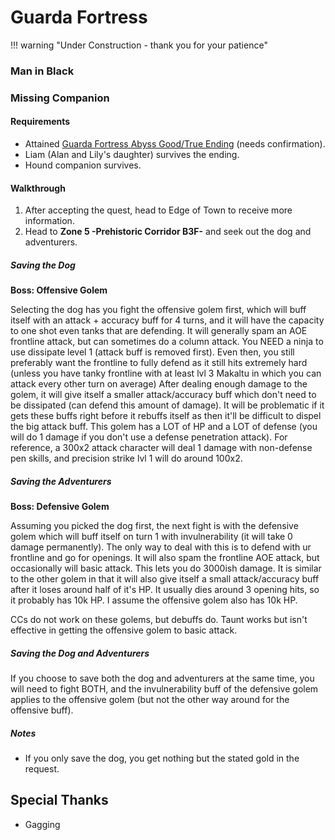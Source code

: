 # Guarda Fortress

!!! warning "Under Construction - thank you for your patience"

### Man in Black

### Missing Companion

#### Requirements

- Attained [Guarda Fortress Abyss Good/True Ending](./greater-warped-one.md#good-ending) (needs confirmation).
- Liam (Alan and Lily's daughter) survives the ending.
- Hound companion survives.

#### Walkthrough

1. After accepting the quest, head to Edge of Town to receive more information.
2. Head to **Zone 5 -Prehistoric Corridor B3F-** and seek out the dog and adventurers.

##### Saving the Dog

**Boss: Offensive Golem**

Selecting the dog has you fight the offensive golem first, which will buff itself with an attack + accuracy buff for 4 turns, and it will have the capacity to one shot even tanks that are defending. It will generally spam an AOE frontline attack, but can sometimes do a column attack. You NEED a ninja to use dissipate level 1 (attack buff is removed first). Even then, you still preferably want the frontline to fully defend as it still hits extremely hard (unless you have tanky frontline with at least lvl 3 Makaltu in which you can attack every other turn on average) After dealing enough damage to the golem, it will give itself a smaller attack/accuracy buff which don't need to be dissipated (can defend this amount of damage). It will be problematic if it gets these buffs right before it rebuffs itself as then it'll be difficult to dispel the big attack buff. This golem has a LOT of HP and a LOT of defense (you will do 1 damage if you don't use a defense penetration attack). For reference, a 300x2 attack character will deal 1 damage with non-defense pen skills, and precision strike lvl 1 will do around 100x2.

##### Saving the Adventurers
**Boss: Defensive Golem**

Assuming you picked the dog first, the next fight is with the defensive golem which will buff itself on turn 1 with invulnerability (it will take 0 damage permanently). The only way to deal with this is to defend with ur frontline and go for openings. It will also spam the frontline AOE attack, but occasionally will basic attack. This lets you do 3000ish damage. It is similar to the other golem in that it will also give itself a small attack/accuracy buff after it loses around half of it's HP. It usually dies around 3 opening hits, so it probably has 10k HP. I assume the offensive golem also has 10k HP.

CCs do not work on these golems, but debuffs do. Taunt works but isn't effective in getting the offensive golem to basic attack. 

##### Saving the Dog and Adventurers

If you choose to save both the dog and adventurers at the same time, you will need to fight BOTH, and the invulnerability buff of the defensive golem applies to the offensive golem (but not the other way around for the offensive buff).

##### Notes

- If you only save the dog, you get nothing but the stated gold in the request. 

## Special Thanks

- Gagging